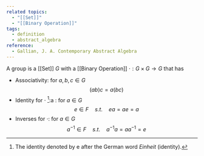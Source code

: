 ```yaml
---
related topics:
  - "[[Set]]"
  - "[[Binary Operation]]"
tags:
  - definition
  - abstract_algebra
reference:
  - Gallian, J. A. Contemporary Abstract Algebra
---
```

A group is a [[Set]] $G$ with a [[Binary Operation]] $\cdot: G\times G\to G$ that has
- Associativity: for $a,b,c \in G$$$
	(ab)c = a(bc)$$
- Identity for $\cdot$ [^1]:a : for $a\in G$$$
	e\in F\quad s.t. \quad ea=ae=a$$
- Inverses for $\cdot$: for $a\in G$ $$a^{-1}\in F\quad s.t. \quad a^{-1}a=aa^{-1}=e$$
[^1]: The identity denoted by e after the German word _Einheit_ (identity).
